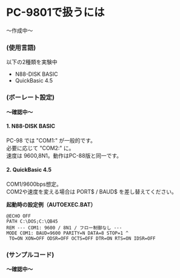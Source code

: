 # PC-9801で扱うには
～作成中～

### (使用言語)
以下の2種類を実験中
- N88-DISK BASIC
- QuickBasic 4.5

### (ボーレート設定)
**～確認中～**
#### 1. N88-DISK BASIC
PC-98 では "COM1:" が一般的です。<br>
必要に応じて "COM2:" に。<br>
速度は 9600,8N1。動作はPC-88版と同一です。

#### 2. QuickBasic 4.5
COM1/9600bps想定。<br>
COM2や速度を変える場合は PORT$ / BAUD$ を差し替えてください。

**起動時の設定例（AUTOEXEC.BAT）**
```
@ECHO OFF
PATH C:\DOS;C:\QB45
REM --- COM1: 9600 / 8N1 / フロー制御なし ---
MODE COM1: BAUD=9600 PARITY=N DATA=8 STOP=1 ^
 TO=ON XON=OFF ODSR=OFF OCTS=OFF DTR=ON RTS=ON IDSR=OFF
```


### (サンプルコード)
**～確認中～**
